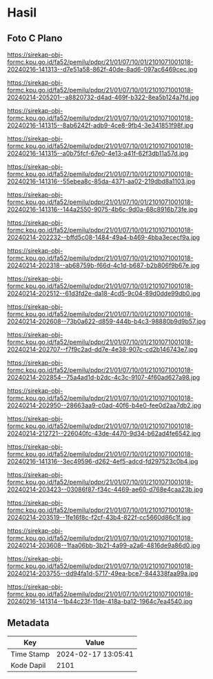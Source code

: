 # Hasil

## Foto C Plano

https://sirekap-obj-formc.kpu.go.id/fa52/pemilu/pdpr/21/01/07/10/01/2101071001018-20240216-141313--d7e51a58-862f-40de-8ad6-097ac6469cec.jpg

https://sirekap-obj-formc.kpu.go.id/fa52/pemilu/pdpr/21/01/07/10/01/2101071001018-20240214-205201--a8820732-d4ad-469f-b322-8ea5b124a7fd.jpg

https://sirekap-obj-formc.kpu.go.id/fa52/pemilu/pdpr/21/01/07/10/01/2101071001018-20240216-141315--8ab6242f-adb9-4ce8-9fb4-3e341851f98f.jpg

https://sirekap-obj-formc.kpu.go.id/fa52/pemilu/pdpr/21/01/07/10/01/2101071001018-20240216-141315--a0b75fcf-67e0-4e13-a41f-62f3db11a57d.jpg

https://sirekap-obj-formc.kpu.go.id/fa52/pemilu/pdpr/21/01/07/10/01/2101071001018-20240216-141316--55ebea8c-85da-4371-aa02-219dbd8a1103.jpg

https://sirekap-obj-formc.kpu.go.id/fa52/pemilu/pdpr/21/01/07/10/01/2101071001018-20240216-141316--144a2550-9075-4b6c-9d0a-68c8916b73fe.jpg

https://sirekap-obj-formc.kpu.go.id/fa52/pemilu/pdpr/21/01/07/10/01/2101071001018-20240214-202232--bffd5c08-1484-49a4-b469-4bba3ececf9a.jpg

https://sirekap-obj-formc.kpu.go.id/fa52/pemilu/pdpr/21/01/07/10/01/2101071001018-20240214-202318--ab68759b-f66d-4c1d-b687-b2b806f9b67e.jpg

https://sirekap-obj-formc.kpu.go.id/fa52/pemilu/pdpr/21/01/07/10/01/2101071001018-20240214-202512--61d3fd2e-da18-4cd5-9c04-89d0dde99db0.jpg

https://sirekap-obj-formc.kpu.go.id/fa52/pemilu/pdpr/21/01/07/10/01/2101071001018-20240214-202608--73b0a622-d859-444b-b4c3-98880b9d9b57.jpg

https://sirekap-obj-formc.kpu.go.id/fa52/pemilu/pdpr/21/01/07/10/01/2101071001018-20240214-202707--f7f9c2ad-dd7e-4e38-907c-cd2b146743e7.jpg

https://sirekap-obj-formc.kpu.go.id/fa52/pemilu/pdpr/21/01/07/10/01/2101071001018-20240214-202854--75a4ad1d-b2dc-4c3c-9107-4f60ad627a98.jpg

https://sirekap-obj-formc.kpu.go.id/fa52/pemilu/pdpr/21/01/07/10/01/2101071001018-20240214-202950--28663aa9-c0ad-40f6-b4e0-fee0d2aa7db2.jpg

https://sirekap-obj-formc.kpu.go.id/fa52/pemilu/pdpr/21/01/07/10/01/2101071001018-20240214-212721--226040fc-43de-4470-9d34-b62ad4fe6542.jpg

https://sirekap-obj-formc.kpu.go.id/fa52/pemilu/pdpr/21/01/07/10/01/2101071001018-20240216-141316--3ec49596-d262-4ef5-adcd-fd297523c0b4.jpg

https://sirekap-obj-formc.kpu.go.id/fa52/pemilu/pdpr/21/01/07/10/01/2101071001018-20240214-203423--03086f87-f34c-4469-ae60-d768e4caa23b.jpg

https://sirekap-obj-formc.kpu.go.id/fa52/pemilu/pdpr/21/01/07/10/01/2101071001018-20240214-203519--1fe16f8c-f2cf-43b4-822f-cc5660d86c1f.jpg

https://sirekap-obj-formc.kpu.go.id/fa52/pemilu/pdpr/21/01/07/10/01/2101071001018-20240214-203608--1faa06bb-3b21-4a99-a2a6-4816de9a86d0.jpg

https://sirekap-obj-formc.kpu.go.id/fa52/pemilu/pdpr/21/01/07/10/01/2101071001018-20240214-203755--dd94fa1d-5717-49ea-bce7-844338faa99a.jpg

https://sirekap-obj-formc.kpu.go.id/fa52/pemilu/pdpr/21/01/07/10/01/2101071001018-20240216-141314--1b44c23f-11de-418a-ba12-1964c7ea4540.jpg


## Metadata

| Key        | Value               |
| ---------- | ------------------- |
| Time Stamp | 2024-02-17 13:05:41 |
| Kode Dapil | 2101                |



